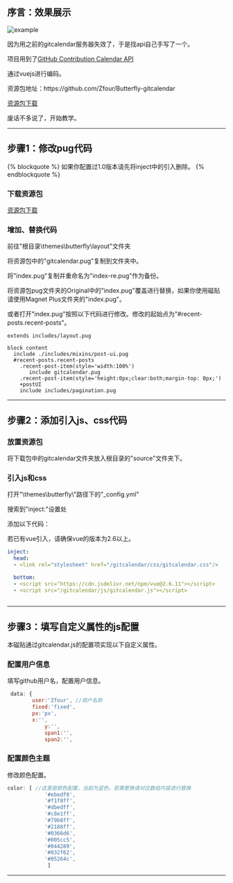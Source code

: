 ## 序言：效果展示 ##

![example](https://zfe.space/images/gitcalendar2.0.png)

<p>因为用之前的gitcalendar服务器失效了，于是找api自己手写了一个。</p>
<p>项目用到了<a  class="btn-beautify button--animated outline black" style="cursor:pointer"  href="https://github.com/rschristian/github-contribution-calendar-api">GitHub Contribution Calendar API</a></p>
<p>通过vuejs进行编码。</p>
<p>资源包地址：https://github.com/Zfour/Butterfly-gitcalendar</p>
<a  class="btn-beautify button--animated outline black" style="cursor:pointer"  href="https://github.com/Zfour/Butterfly-gitcalendar">资源包下载</a>
<p>废话不多说了，开始教学。</p>
<hr></hr>

## 步骤1：修改pug代码 ##

 {% blockquote %}
如果你配置过1.0版本请先将inject中的引入删除。
 {% endblockquote %}

### 下载资源包 ###

<a  class="btn-beautify button--animated outline black" style="cursor:pointer"  href="https://github.com/Zfour/Butterfly-gitcalendar">资源包下载</a>

### 增加、替换代码 ###

<p>前往"根目录\themes\butterfly\layout"文件夹</p>
<p>将资源包中的"gitcalendar.pug"复制到文件夹中。</p>
<p>将"index.pug"复制并重命名为"index-re.pug"作为备份。</p>
<p>将资源包pug文件夹的Original中的"index.pug"覆盖进行替换，如果你使用磁贴请使用Magnet Plus文件夹的"index.pug"。</p>
<p>或者打开"index.pug"按照以下代码进行修改。修改的起始点为"#recent-posts.recent-posts"。</p>

```PUG
extends includes/layout.pug

block content
  include ./includes/mixins/post-ui.pug
  #recent-posts.recent-posts
    .recent-post-item(style='width:100%')
       include gitcalendar.pug
    .recent-post-item(style='height:0px;clear:both;margin-top: 0px;')
    +postUI
    include includes/pagination.pug
```

<hr></hr>

## 步骤2：添加引入js、css代码 ##

### 放置资源包 ###

<p>将下载包中的gitcalendar文件夹放入根目录的"source"文件夹下。</p>

### 引入js和css ###

<p>打开"\themes\butterfly\"路径下的"_config.yml"</p>
<p>搜索到"inject:"设置处</p>
<p>添加以下代码：</p>
<p>若已有vue引入，请确保vue的版本为2.6以上。</p>

```yml
inject:
  head:
  - <link rel="stylesheet" href="/gitcalendar/css/gitcalendar.css"/>

  bottom:
  - <script src="https://cdn.jsdelivr.net/npm/vue@2.6.11"></script>
  - <script src="/gitcalendar/js/gitcalendar.js"></script>
  
```

<hr></hr>

## 步骤3：填写自定义属性的js配置 ##

<p>本磁贴通过gitcalendar.js的配置项实现以下自定义属性。</p>

### 配置用户信息 ###

<p>填写github用户名，配置用户信息。</p>

```js
 data: {
	    user:'Zfour', //用户名称
	    fixed:'fixed',
	    px:'px',
	    x:'',
            y:'',
            span1:'',
            span2:'',
```

### 配置颜色主题 ###

<p>修改颜色配置。</p>

```js
color: [ //这里是颜色配置，当前为蓝色，若需更换请对应数组内容进行替换
            '#ebedf0',
            '#f1f8ff',
            '#dbedff',
            '#c8e1ff',
            '#79b8ff',
            '#2188ff',
            '#0366d6',
            '#005cc5',
            '#044289',
            '#032f62',
            '#05264c',
             ]
```

<hr></hr>
